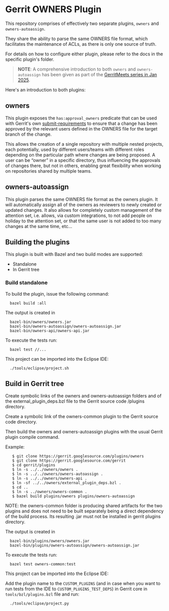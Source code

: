 # Gerrit OWNERS Plugin

This repository comprises of effectively two separate plugins, `owners` and
`owners-autoassign`.

They share the ability to parse the same OWNERS file format, which facilitates
the maintenance of ACLs, as there is only one source of truth.

For details on how to configure either plugin, please refer to the docs in the
specific plugin's folder.

> **NOTE**: A comprehensive introduction to both `owners` and `owners-autoassign` has been
> given as part of the [GerritMeets series in Jan 2025](https://www.youtube.com/watch?v=NfIHnJF30Wo).

Here's an introduction to both plugins:

## owners

This plugin exposes the `has:approval_owners` predicate that can be used with
Gerrit's own
[submit-requirements](/Documentation/config-submit-requirements.html) to ensure
that a change has been approved by
the relevant users defined in the OWNERS file for the target branch of the
change.

This allows the creation of a single repository with multiple nested projects, each
potentially, used by different users/teams with different roles depending on the
particular path where changes are being proposed. A user can be “owner” in a
specific directory, thus influencing the approvals of changes there, but not
in others, enabling great flexibility when working on repositories shared by
multiple teams.

## owners-autoassign

This plugin parses the same OWNERS file format as the owners plugin. It will
automatically assign all of the owners as reviewers to newly created or updated
changes. It also allows for completely custom management of the attention set,
i.e. allows, via custom integrations, to not add people on holiday to the
attention set, or that the same user is not added to too many changes at the
same time, etc...

## Building the plugins

This plugin is built with Bazel and two build modes are supported:

 * Standalone
 * In Gerrit tree

### Build standalone

To build the plugin, issue the following command:

```
  bazel build :all
```

The output is created in

```
  bazel-bin/owners/owners.jar
  bazel-bin/owners-autoassign/owners-autoassign.jar
  bazel-bin/owners-api/owners-api.jar

```

To execute the tests run:

```
  bazel test //...
```

This project can be imported into the Eclipse IDE:

```
  ./tools/eclipse/project.sh
```

## Build in Gerrit tree

Create symbolic links of the owners and owners-autoassign folders and of the
external_plugin_deps.bzl file to the Gerrit source code /plugins directory.

Create a symbolic link of the owners-common plugin to the Gerrit source code
directory.

Then build the owners and owners-autoassign plugins with the usual Gerrit
plugin compile command.

Example:

```
   $ git clone https://gerrit.googlesource.com/plugins/owners
   $ git clone https://gerrit.googlesource.com/gerrit
   $ cd gerrit/plugins
   $ ln -s ../../owners/owners .
   $ ln -s ../../owners/owners-autoassign .
   $ ln -s ../../owners/owners-api .
   $ ln -sf ../../owners/external_plugin_deps.bzl .
   $ cd ..
   $ ln -s ../owners/owners-common .
   $ bazel build plugins/owners plugins/owners-autoassign
```

NOTE: the owners-common folder is producing shared artifacts for the two plugins
and does not need to be built separately being a direct dependency of the build
process. Its resulting .jar must not be installed in gerrit plugins directory.

The output is created in

```
  bazel-bin/plugins/owners/owners.jar
  bazel-bin/plugins/owners-autoassign/owners-autoassign.jar
```

To execute the tests run:

```
  bazel test owners-common:test
```

This project can be imported into the Eclipse IDE:

Add the plugin name to the `CUSTOM_PLUGINS` (and in case when you want to run
tests from the IDE to `CUSTOM_PLUGINS_TEST_DEPS`) in Gerrit core in
`tools/bzl/plugins.bzl` file and run:

```
  ./tools/eclipse/project.py
```

